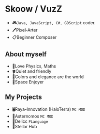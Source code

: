 # Skoow / VuzZ
* 🎮`Java, JavaScript, C#, GDScript` coder.
* 🖊️Pixel-Arter
* 📋Beginner Composer
## About myself
* 📌Love Physics, Maths
* 🍀Quiet and friendly
* 🔮Colors and elegance are the world
* 🌌Space Enjoyer
## My Projects
* 🖥️Raya-Innovation (HaloTerra) `MC MOD`
* 🌌Asternomos `MC MOD`
* 🔋Delicc `PLanguage`
* 👥Stellar Hub
